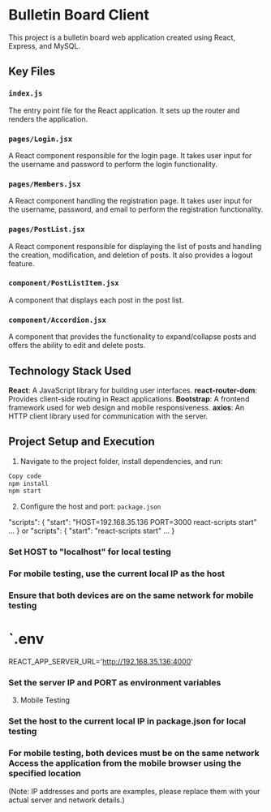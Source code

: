 
# Bulletin Board Client
This project is a bulletin board web application created using React, Express, and MySQL.

## Key Files
### `index.js`
The entry point file for the React application. It sets up the router and renders the application.

### `pages/Login.jsx`
A React component responsible for the login page. It takes user input for the username and password to perform the login functionality.

### `pages/Members.jsx`
A React component handling the registration page. It takes user input for the username, password, and email to perform the registration functionality.

### `pages/PostList.jsx`
A React component responsible for displaying the list of posts and handling the creation, modification, and deletion of posts. It also provides a logout feature.

### `component/PostListItem.jsx`
A component that displays each post in the post list.

### `component/Accordion.jsx`
A component that provides the functionality to expand/collapse posts and offers the ability to edit and delete posts.

## Technology Stack Used

**React**: A JavaScript library for building user interfaces.
**react-router-dom**: Provides client-side routing in React applications.
**Bootstrap**: A frontend framework used for web design and mobile responsiveness.
**axios**: An HTTP client library used for communication with the server.

## Project Setup and Execution
1. Navigate to the project folder, install dependencies, and run:

```bash
Copy code
npm install
npm start
```

2. Configure the host and port:
`package.json`

"scripts": {
"start": "HOST=192.168.35.136 PORT=3000 react-scripts start"
...
}
or
"scripts": {
"start": "react-scripts start"
...
}

### Set HOST to "localhost" for local testing
### For mobile testing, use the current local IP as the host
### Ensure that both devices are on the same network for mobile testing

# `.env

REACT_APP_SERVER_URL='http://192.168.35.136:4000'

### Set the server IP and PORT as environment variables

3. Mobile Testing
### Set the host to the current local IP in package.json for local testing
### For mobile testing, both devices must be on the same network Access the application from the mobile browser using the specified location
(Note: IP addresses and ports are examples, please replace them with your actual server and network details.)